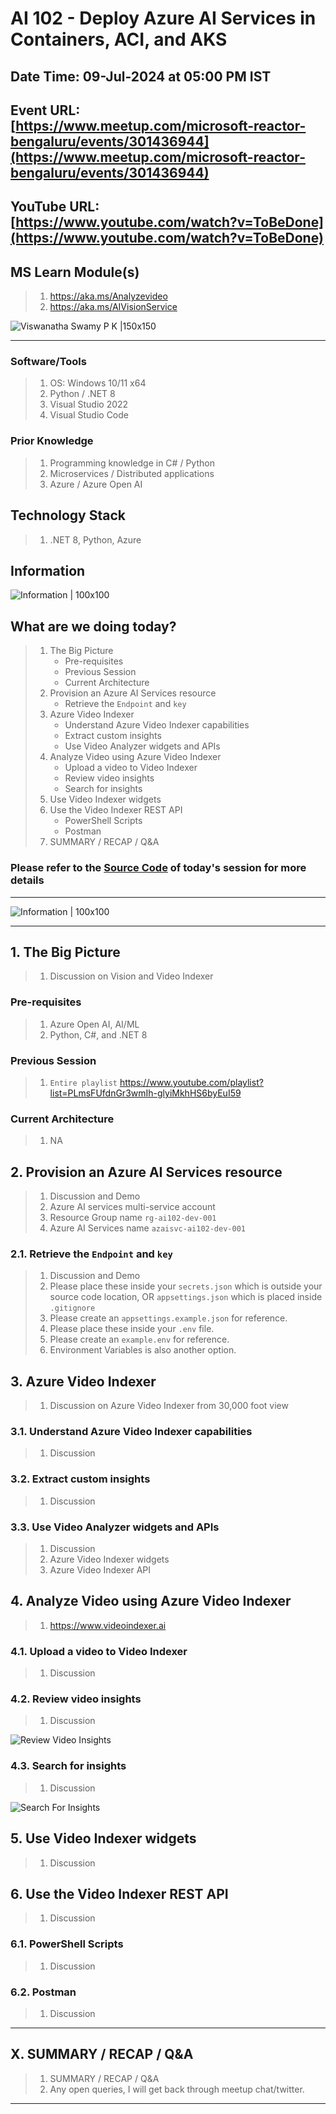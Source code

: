 # AI 102 - Deploy Azure AI Services in Containers, ACI, and AKS

## Date Time: 09-Jul-2024 at 05:00 PM IST

## Event URL: [https://www.meetup.com/microsoft-reactor-bengaluru/events/301436944](https://www.meetup.com/microsoft-reactor-bengaluru/events/301436944)

## YouTube URL: [https://www.youtube.com/watch?v=ToBeDone](https://www.youtube.com/watch?v=ToBeDone)

## MS Learn Module(s)

> 1. <https://aka.ms/Analyzevideo>
> 1. <https://aka.ms/AIVisionService>

![Viswanatha Swamy P K |150x150](./Documentation/Images/ViswanathaSwamyPK.PNG)

---

### Software/Tools

> 1. OS: Windows 10/11 x64
> 1. Python / .NET 8
> 1. Visual Studio 2022
> 1. Visual Studio Code

### Prior Knowledge

> 1. Programming knowledge in C# / Python
> 1. Microservices / Distributed applications
> 1. Azure / Azure Open AI

## Technology Stack

> 1. .NET 8, Python, Azure

## Information

![Information | 100x100](../Documentation/Images/Information.PNG)

## What are we doing today?

> 1. The Big Picture
>    - Pre-requisites
>    - Previous Session
>    - Current Architecture
> 1. Provision an Azure AI Services resource
>    - Retrieve the `Endpoint` and `key`
> 1. Azure Video Indexer
>    - Understand Azure Video Indexer capabilities
>    - Extract custom insights
>    - Use Video Analyzer widgets and APIs
> 1. Analyze Video using Azure Video Indexer
>    - Upload a video to Video Indexer
>    - Review video insights
>    - Search for insights
> 1. Use Video Indexer widgets
> 1. Use the Video Indexer REST API
>    - PowerShell Scripts
>    - Postman
> 1. SUMMARY / RECAP / Q&A

### Please refer to the [**Source Code**](https://github.com/vishipayyallore/aiml-2024/tree/main/ai102demos) of today's session for more details

---

![Information | 100x100](../Documentation/Images/SeatBelt.PNG)

---

## 1. The Big Picture

> 1. Discussion on Vision and Video Indexer

### Pre-requisites

> 1. Azure Open AI, AI/ML
> 1. Python, C#, and .NET 8

### Previous Session

> 1. `Entire playlist` <https://www.youtube.com/playlist?list=PLmsFUfdnGr3wmIh-glyiMkhHS6byEuI59>

### Current Architecture

> 1. NA

## 2. Provision an Azure AI Services resource

> 1. Discussion and Demo
> 1. Azure AI services multi-service account
> 1. Resource Group name `rg-ai102-dev-001`
> 1. Azure AI Services name `azaisvc-ai102-dev-001`

### 2.1. Retrieve the `Endpoint` and `key`

> 1. Discussion and Demo
> 1. Please place these inside your `secrets.json` which is outside your source code location, OR `appsettings.json` which is placed inside `.gitignore`
> 1. Please create an `appsettings.example.json` for reference.
> 1. Please place these inside your `.env` file.
> 1. Please create an `example.env` for reference.
> 1. Environment Variables is also another option.

## 3. Azure Video Indexer

> 1. Discussion on Azure Video Indexer from 30,000 foot view

### 3.1. Understand Azure Video Indexer capabilities

> 1. Discussion

### 3.2. Extract custom insights

> 1. Discussion

### 3.3. Use Video Analyzer widgets and APIs

> 1. Discussion
> 1. Azure Video Indexer widgets
> 1. Azure Video Indexer API

## 4. Analyze Video using Azure Video Indexer

> 1. <https://www.videoindexer.ai>

### 4.1. Upload a video to Video Indexer

> 1. Discussion

### 4.2. Review video insights

> 1. Discussion

![Review Video Insights](Documentation/Images/ReviewVideoInsights.PNG)

### 4.3. Search for insights

> 1. Discussion

![Search For Insights](Documentation/Images/SearchForInsights.PNG)

## 5. Use Video Indexer widgets

> 1. Discussion

## 6. Use the Video Indexer REST API

> 1. Discussion

### 6.1. PowerShell Scripts

> 1. Discussion

### 6.2. Postman

> 1. Discussion

---

## X. SUMMARY / RECAP / Q&A

> 1. SUMMARY / RECAP / Q&A
> 2. Any open queries, I will get back through meetup chat/twitter.

---

